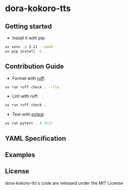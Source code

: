 # dora-kokoro-tts

## Getting started

- Install it with pip:

```bash
uv venv -p 3.11 --seed
uv pip install -e .
```

## Contribution Guide

- Format with [ruff](https://docs.astral.sh/ruff/):

```bash
uv run ruff check . --fix
```

- Lint with ruff:

```bash
uv run ruff check .
```

- Test with [pytest](https://github.com/pytest-dev/pytest)

```bash
uv run pytest . # Test
```

## YAML Specification

## Examples

## License

dora-kokoro-tts's code are released under the MIT License
